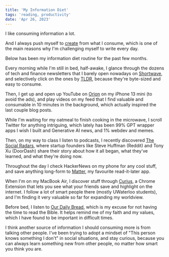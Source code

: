 ```yaml
---
title: 'My Information Diet'
tags: 'reading, productivity'
date: 'Apr 26, 2023'
---
```


I like consuming information a lot.

And I always push myself to [create](https://moretothat.com/release-ratio/) from what I consume, which is one of the main reasons why I'm challenging myself to write every day.

Below has been my information diet routine for the past few months.

Every morning while I'm still in bed, half-awake, I glance through the dozens of tech and finance newsletters that I barely open nowadays on [Shortwave](https://shortwave.com/), and selectively click on the ones by [TLDR](https://tldr.tech/), because they're byte-sized and easy to consume.

Then, I get up and open up YouTube on [Orion](https://browser.kagi.com/) on my iPhone 13 mini (to avoid the ads), and play videos on my feed that I find valuable and consumable in 10 minutes in the background, which actually inspired the last couple blog posts.

While I'm waiting for my oatmeal to finish cooking in the microwave, I scroll Twitter for anything intriguing, which lately has been 99% GPT wrapper apps I wish I built and Generative AI news, and 1% webdev and memes.

Then, on my way to class I listen to podcasts, I recently discovered [The Social Radars](https://thesocialradars.captivate.fm/), where startup founders like Steve Huffman (Reddit) and Tony Xu (DoorDash) share their story about how it all began, what they've learned, and what they're doing now.

Throughout the day I check HackerNews on my phone for any cool stuff, and save anything long-form to [Matter](https://hq.getmatter.com/), my favourite read-it-later app.

When I'm on my MacBook Air, I discover stuff through [Curius](https://curius.app/), a Chrome Extension that lets you see what your friends save and highlight on the internet. I follow a lot of smart people there (mostly UWaterloo students), and I'm finding it very valuable so far for expanding my worldview.

Before bed, I listen to [Our Daily Bread](https://odb.org/), which is my excuse for not having the time to read the Bible. It helps remind me of my faith and my values, which I have found to be important in difficult times.

I think another source of information I should consuming more is from talking other people. I've been trying to adopt a mindset of "This person knows something I don't" in social situations, and stay curious, because you can always learn something new from other people, no matter how smart you think you are.
